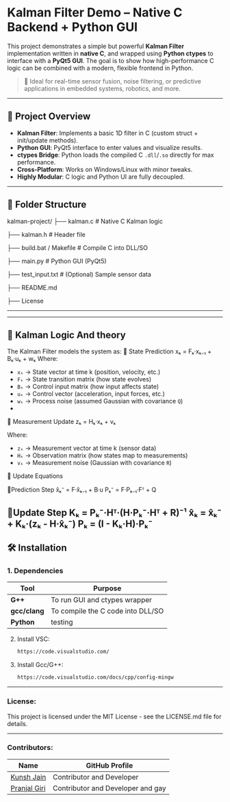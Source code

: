 # Kalman Filter Demo – Native C Backend + Python GUI

This project demonstrates a simple but powerful **Kalman Filter** implementation written in **native C**, and wrapped using **Python ctypes** to interface with a **PyQt5 GUI**. The goal is to show how high-performance C logic can be combined with a modern, flexible frontend in Python.

> 🚀 Ideal for real-time sensor fusion, noise filtering, or predictive applications in embedded systems, robotics, and more.

---

## 🧠 Project Overview

- **Kalman Filter**: Implements a basic 1D filter in C (custom struct + init/update methods).
- **Python GUI**: PyQt5 interface to enter values and visualize results.
- **ctypes Bridge**: Python loads the compiled C `.dll`/`.so` directly for max performance.
- **Cross-Platform**: Works on Windows/Linux with minor tweaks.
- **Highly Modular**: C logic and Python UI are fully decoupled.

---

## 🔧 Folder Structure

kalman-project/
├── kalman.c # Native C Kalman logic

├── kalman.h # Header file

├── build.bat / Makefile # Compile C into DLL/SO

├── main.py # Python GUI (PyQt5)

├── test_input.txt # (Optional) Sample sensor data

├── README.md 

├── License


---
---

## 🔧 Kalman Logic And theory
The Kalman Filter models the system as:
🔹 State Prediction
xₖ = Fₖ·xₖ₋₁ + Bₖ·uₖ + wₖ
Where:
- `xₖ` → State vector at time k (position, velocity, etc.)
- `Fₖ` → State transition matrix (how state evolves)
- `Bₖ` → Control input matrix (how input affects state)
- `uₖ` → Control vector (acceleration, input forces, etc.)
- `wₖ` → Process noise (assumed Gaussian with covariance `Q`)
- 
🔹 Measurement Update
zₖ = Hₖ·xₖ + vₖ

Where:
- `zₖ` → Measurement vector at time k (sensor data)
- `Hₖ` → Observation matrix (how states map to measurements)
- `vₖ` → Measurement noise (Gaussian with covariance `R`)

🔧 Update Equations

🔹Prediction Step
x̂ₖ⁻ = F·x̂ₖ₋₁ + B·u
Pₖ⁻ = F·Pₖ₋₁·Fᵀ + Q

🔹Update Step
Kₖ = Pₖ⁻·Hᵀ·(H·Pₖ⁻·Hᵀ + R)⁻¹
x̂ₖ = x̂ₖ⁻ + Kₖ·(zₖ - H·x̂ₖ⁻)
Pₖ = (I - Kₖ·H)·Pₖ⁻
---

## 🛠 Installation

### 1. Dependencies

| Tool        | Purpose                          |
|-------------|----------------------------------|
| **G++**| To run GUI and ctypes wrapper    |
| **gcc/clang** | To compile the C code into DLL/SO |
| **Python**   | testing                    |

2. Install VSC:
   ```bash
   https://code.visualstudio.com/
   ```
3. Install Gcc/G++:
   ```bash
   https://code.visualstudio.com/docs/cpp/config-mingw
   ```

---

### License:
This project is licensed under the MIT License - see the LICENSE.md file for details.

---
### Contributors:
| Name                                       | GitHub Profile            |
| ------------------------------------------ | ------------------------- |
| [Kunsh Jain](https://github.com/kunshrjain) | Contributor and Developer |
| [Pranjal Giri](https://github.com/oslowtech) | Contributor and Developer and gay |



